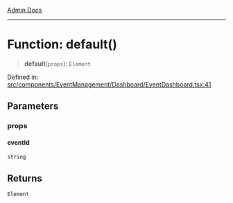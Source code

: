 [Admin Docs](/)

***

# Function: default()

> **default**(`props`): `Element`

Defined in: [src/components/EventManagement/Dashboard/EventDashboard.tsx:41](https://github.com/PalisadoesFoundation/talawa-admin/blob/main/src/components/EventManagement/Dashboard/EventDashboard.tsx#L41)

## Parameters

### props

#### eventId

`string`

## Returns

`Element`
